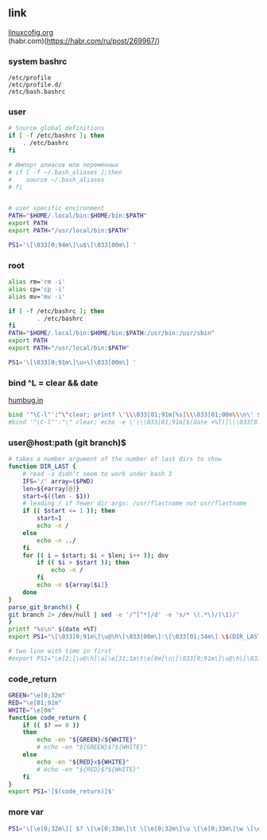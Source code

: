 ## link
[linuxcofig.org](https://linuxconfig.org/bash-prompt-basics)  
(habr.com)(https://habr.com/ru/post/269967/)  

### system bashrc
```
/etc/profile 
/etc/profile.d/ 
/etc/bash.bashrc
```

### user
```sh
# Source global definitions
if [ -f /etc/bashrc ]; then
	. /etc/bashrc
fi

# Импорт алиасов или переменных
# if [ -f ~/.bash_aliases ];then
#    source ~/.bash_aliases
# fi


# user specific environment
PATH="$HOME/.local/bin:$HOME/bin:$PATH"
export PATH
export PATH="/usr/local/bin:$PATH"

PS1='\[\033[0;94m\]\u$\[\033[00m\] '

```
### root
```sh
alias rm='rm -i'
alias cp='cp -i'
alias mv='mv -i'

if [ -f /etc/bashrc ]; then
        . /etc/bashrc
fi
PATH="$HOME/.local/bin:$HOME/bin:$PATH:/usr/bin:/usr/sbin"
export PATH
export PATH="/usr/local/bin:$PATH"

PS1='\[\033[0;91m\]\u>\[\033[00m\] '
```

### bind ^L = clear && date

[humbug.in](http://www.humbug.in/2010/custom-key-bindings-keyboard-shortcuts-in-bash/)  

```sh
bind '"\C-l"':"\"clear; printf \'\\\033[01;91m[%s]\\\033[01;00m\\\n\' $(date +%T) \C-m\""
#bind '"\C-l"':"\" clear; echo -e \'\\\033[01;91m[$(date +%T)]\\\033[01;00m\' \C-m\""
```

### user@host:path (git branch)$ 

```sh
# takes a number argument of the number of last dirs to show
function DIR_LAST {
    # read -a didn't seem to work under bash 3
    IFS='/' array=($PWD)
    len=${#array[@]}
    start=$((len - $1))
    # leading / if fewer dir args: /usr/flastname not usr/flastname
    if (( $start <= 1 )); then
        start=1
        echo -n /
	else
		echo -n ../
    fi
    for (( i = $start; $i < $len; i++ )); dov
        if (( $i > $start )); then
            echo -n /
        fi
        echo -n ${array[$i]}
    done
}
parse_git_branch() {
git branch 2> /dev/null | sed -e '/^[^*]/d' -e 's/* \(.*\)/(\1)/'
}
printf "%s\n" $(date +%T)
export PS1="\[\033[0;91m\]\u@\h\[\033[00m\]:\[\033[01;34m\] \$(DIR_LAST 2)\[\033[00m\]$(parse_git_branch)\[\033[00m\]: "

# two line with time in first 
#export PS1="\e]2;[\u@\h]\a[\e[31;1m\t\e[0m]\n\[\033[0;91m\]\u@\h\[\033[00m\]:\[\033[01;34m\] \$(DIR_LAST 2)\[\033[00m\]$(parse_git_branch)\[\033[00m\]: "
```

### code_return

```sh
GREEN="\e[0;32m"
RED="\e[01;91m"
WHITE="\e[0m"
function code_return {
	if (( $? == 0 ))
	then
		echo -en "${GREEN}√${WHITE}"
		# echo -en "${GREEN}$?${WHITE}"
	else
		echo -en "${RED}x${WHITE}"
		# echo -en "${RED}$?${WHITE}"
	fi
}
export PS1='[$(code_return)]$'
```

### more var

```sh
PS1='\[\e[0;32m\][ $? \[\e[0;33m\]\t \[\e[0;32m\]\u \[\e[0;33m\]\w \[\e[0;32m\]] \$ \[\e[0m\]'
```
